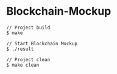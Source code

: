 # Blockchain-Mockup

```
// Project build
$ make

// Start Blockchain Mockup
$ ./result

// Project clean
$ make clean
```
